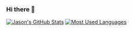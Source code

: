 ### Hi there 👋

<!--
**jsongo21/jsongo21** is a ✨ _special_ ✨ repository because its `README.md` (this file) appears on your GitHub profile.

Here are some ideas to get you started:

- 🔭 I’m currently working on ...
- 🌱 I’m currently learning ...
- 👯 I’m looking to collaborate on ...
- 🤔 I’m looking for help with ...
- 💬 Ask me about ...
- 📫 How to reach me: ...
- 😄 Pronouns: ...
- ⚡ Fun fact: ...
-->
[![Jason's GitHub Stats](https://github-readme-stats.vercel.app/api?username=jsongo21&layout=compact&count_private=true&show_icons=true&theme=dracula)](https://github.com/anuraghazra/github-readme-stats)
[![Most Used Languages](https://github-readme-stats.vercel.app/api/top-langs/?username=jsongo21&layout=compact&langs_count=6&theme=dracula)](https://github.com/anuraghazra/github-readme-stats)

